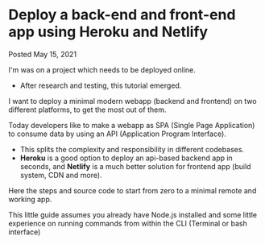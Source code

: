 # Deploy a back-end and front-end app using Heroku and Netlify
Posted May 15, 2021

I'm was on a project which needs to be deployed online. 
- After research and testing, this tutorial emerged.

I want to deploy a minimal modern webapp (backend and frontend) on two different platforms, to get the most out of them.

Today developers like to make a webapp as SPA (Single Page Application) to consume data by using an API (Application Program Interface). 
- This splits the complexity and responsibility in different codebases.
- **Heroku** is a good option to deploy an api-based backend app in seconds, and **Netlify** is a much better solution for frontend app (build system, CDN and more).

Here the steps and source code to start from zero to a minimal remote and working app.

This little guide assumes you already have Node.js installed and some little experience on running commands from within the CLI (Terminal or bash interface)